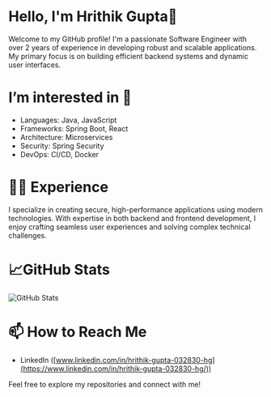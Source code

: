 # **Hello, I'm Hrithik Gupta**👋
Welcome to my GitHub profile! I'm a passionate Software Engineer with over 2 years of experience in developing robust and scalable applications. My primary focus is on building efficient backend systems and dynamic user interfaces.
# **I’m interested in** 👀
- Languages: Java, JavaScript
- Frameworks: Spring Boot, React
- Architecture: Microservices
- Security: Spring Security
- DevOps: CI/CD, Docker
# :man_technologist: **Experience**
I specialize in creating secure, high-performance applications using modern technologies. With expertise in both backend and frontend development, I enjoy crafting seamless user experiences and solving complex technical challenges.
# :chart_with_upwards_trend:**GitHub Stats**
![GitHub Stats](https://github-readme-stats.vercel.app/api?username=hrithik-gupta-910&show_icons=true&theme=radical)
# 📫 **How to Reach Me**
- LinkedIn ([www.linkedin.com/in/hrithik-gupta-032830-hg](https://www.linkedin.com/in/hrithik-gupta-032830-hg/))


Feel free to explore my repositories and connect with me!

<!---
hrithik-gupta-910/hrithik-gupta-910 is a ✨ special ✨ repository because its `README.md` (this file) appears on your GitHub profile.
You can click the Preview link to take a look at your changes.
--->
